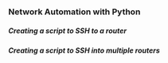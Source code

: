 ### Network Automation with Python 


##### Creating a script to SSH to a router 


##### Creating a script to SSH into multiple routers


